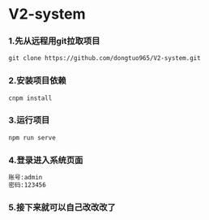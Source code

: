# V2-system

### 1.先从远程用git拉取项目
```markdown
git clone https://github.com/dongtuo965/V2-system.git
```
### 2.安装项目依赖
```markdown
cnpm install
```
### 3.运行项目
```markdown
npm run serve
```
### 4.登录进入系统页面
```markdown
账号:admin
密码:123456
```
### 5.接下来就可以自己改改改了
